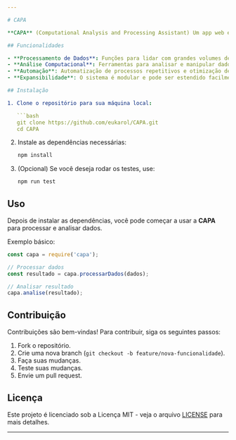 ```yaml
---

# CAPA

**CAPA** (Computational Analysis and Processing Assistant) Um app web e mobile para monitorar o índice de qualidade da água da COMPESA.

## Funcionalidades

- **Processamento de Dados**: Funções para lidar com grandes volumes de dados de maneira eficiente.
- **Análise Computacional**: Ferramentas para analisar e manipular dados de forma intuitiva.
- **Automação**: Automatização de processos repetitivos e otimização de fluxos de trabalho.
- **Expansibilidade**: O sistema é modular e pode ser estendido facilmente para novas funcionalidades.

## Instalação

1. Clone o repositório para sua máquina local:

   ```bash
   git clone https://github.com/eukarol/CAPA.git
   cd CAPA
   ```

2. Instale as dependências necessárias:

   ```bash
   npm install
   ```

3. (Opcional) Se você deseja rodar os testes, use:

   ```bash
   npm run test
   ```

## Uso

Depois de instalar as dependências, você pode começar a usar a **CAPA** para processar e analisar dados.

Exemplo básico:

```js
const capa = require('capa');

// Processar dados
const resultado = capa.processarDados(dados);

// Analisar resultado
capa.analise(resultado);
```

## Contribuição

Contribuições são bem-vindas! Para contribuir, siga os seguintes passos:

1. Fork o repositório.
2. Crie uma nova branch (`git checkout -b feature/nova-funcionalidade`).
3. Faça suas mudanças.
4. Teste suas mudanças.
5. Envie um pull request.

## Licença

Este projeto é licenciado sob a Licença MIT - veja o arquivo [LICENSE](LICENSE) para mais detalhes.

---
```


